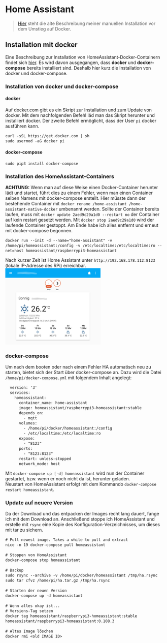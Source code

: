 # Home Assistant

> [Hier](old/doc/homeassistant_install.md) steht die alte Beschreibung meiner manuellen Installation vor dem Umstieg auf Docker.

## Installation mit docker

Eine Beschreibung zur Installation von HomeAssistant-Docker-Containern findet sich [hier](https://www.home-assistant.io/docs/installation/docker/). Es wird davon ausgegangen, dass **docker** und **docker-compose** bereits installiert sind. Deshalb hier kurz die Installation von docker und docker-compose.

### Installation von docker und docker-compose
#### docker
Auf docker.com gibt es ein Skript zur Installation und zum Update von docker. Mit dem nachfolgenden Befehl läd man das Skript herunter und installiert docker. Der zweite Befehl ermöglicht, dass der User `pi` docker ausführen kann.
```
curl -sSL https://get.docker.com | sh
sudo usermod -aG docker pi
```
#### docker-compose
```
sudo pip3 install docker-compose
```

### Installation des HomeAssistant-Containers
**ACHTUNG:** Wenn man auf diese Weise einen Docker-Container herunter lädt und startet, führt dies zu einem Fehler, wenn man einen Container selben Namens mit docker-compose erstellt. Hier müsste dann der bestehende Container mit `docker rename /home-assistant /home-assistant-native-docker` umbenannt werden. Sollte der Container bereits laufen, muss mit `docker update 2aed9c29a1d0 --restart no` der Container auf kein restart gesetzt werden. Mit `docker stop 2aed9c29a1d0` wird der laufende Container gestoppt. Am Ende habe ich alles entfernt und erneut mit docker-compose begonnen.

```
docker run --init -d --name="home-assistant" -v /home/pi/homeassistant:/config -v /etc/localtime:/etc/localtime:ro --net=host homeassistant/raspberrypi3-homeassistant
```

Nach kurzer Zeit ist Home Assistant unter `http://192.168.178.112:8123` (lokale IP-Adresse des RPi) erreichbar.  
<img src="images/HA_just_installed.jpg" width="300">

### docker-compose
Um nach dem booten oder nach einem Fehler HA automatisch neu zu starten, bietet sich der Start über docker-compose an. Dazu wird die Datei `/home/pi/docker-compose.yml` mit folgendem Inhalt angelegt:  

```
  version: '3'
  services:
    homeassistant:
      container_name: home-assistant
      image: homeassistant/raspberrypi3-homeassistant:stable
      depends_on:
        - mqtt
      volumes:
        - /home/pi/docker/homeassistant:/config
        - /etc/localtime:/etc/localtime:ro
      expose:
        - "8123"
      ports:
        - "8123:8123"
      restart: unless-stopped
      network_mode: host
```

Mit `docker-compose up [-d] homeassistant` wird nun der Container gestartet, bzw. wenn er noch nicht da ist, herunter geladen.  
Neustart von HomeAssistant erfolgt mit dem Kommando `docker-compose restart homeassistant`.

### Update auf neuere Version

Da der Download und das entpacken der Images recht lang dauert, fange ich mit dem Download an. Anschließend stoppe ich HomeAssistant und erstelle mit `rsync` eine Kopie des Konfiguration-Verzeichnisses, um dieses mit tar zu sichern.


```
# Pull newest image. Takes a while to pull and extract
nice -n 19 docker-compose pull homeassistant

# Stoppen von HomeAssistant
docker-compose stop homeassistant

# Backup
sudo rsync --archive -v /home/pi/docker/homeassistant /tmp/ha.rsync
sudo tar cfvz /home/pi/ha.tar.gz /tmp/ha.rsync

# Starten der neuen Version
docker-compose up -d homeassistant

# Wenn alles okay ist...
# Versions-Tag setzen
docker tag homeassistant/raspberrypi3-homeassistant:stable homeassistant/raspberrypi3-homeassistant:0.108.3

# Altes Image löschen
docker rmi <old IMAGE ID>
```
